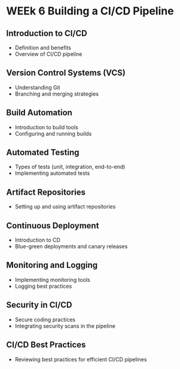 # WEEk 6 Building a CI/CD Pipeline

## Introduction to CI/CD
- Definition and benefits
- Overview of CI/CD pipeline

## Version Control Systems (VCS)
- Understanding Git
- Branching and merging strategies

## Build Automation
- Introduction to build tools
- Configuring and running builds

## Automated Testing
- Types of tests (unit, integration, end-to-end)
- Implementing automated tests

## Artifact Repositories
- Setting up and using artifact repositories 

## Continuous Deployment
- Introduction to CD
- Blue-green deployments and canary releases

## Monitoring and Logging
- Implementing monitoring tools
- Logging best practices

## Security in CI/CD
- Secure coding practices
- Integrating security scans in the pipeline

## CI/CD Best Practices
- Reviewing best practices for efficient CI/CD pipelines

